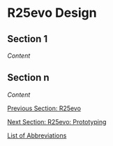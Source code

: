 # R25evo Design

## Section 1
_Content_

## Section n
_Content_  

[Previous Section: R25evo](r25evo.md)

[Next Section: R25evo: Prototyping](precharge-discharge-pcb.md)  

[List of Abbreviations](list-of-abbrev.md)